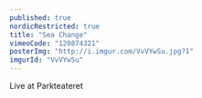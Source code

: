 ```yaml
---
published: true
nordicRestricted: true
title: "Sea Change"
vimeoCode: "120874321"
posterImg: "http://i.imgur.com/VvVYwSu.jpg?1"
imgurId: "VvVYwSu"
---
```


 Live at Parkteateret